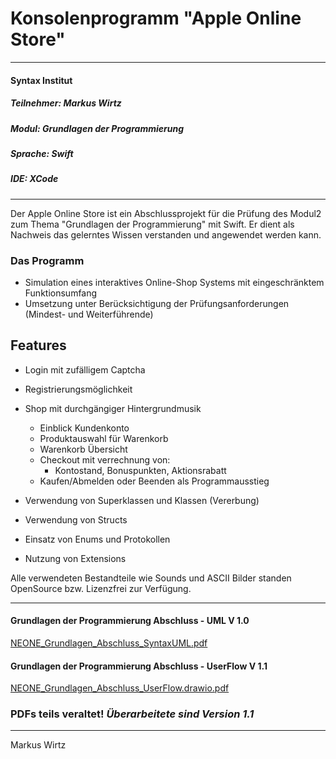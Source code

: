 # Konsolenprogramm "Apple Online Store"


---
#### Syntax Institut
##### Teilnehmer: Markus Wirtz
##### Modul: Grundlagen der Programmierung
##### Sprache: Swift
##### IDE: XCode
###
---
Der Apple Online Store ist ein Abschlussprojekt für die Prüfung des Modul2 zum 
Thema "Grundlagen der Programmierung" mit Swift. Er dient als Nachweis das gelerntes 
Wissen verstanden und angewendet werden kann.

### Das Programm
- Simulation eines interaktives Online-Shop Systems mit eingeschränktem Funktionsumfang
- Umsetzung unter Berücksichtigung der Prüfungsanforderungen (Mindest- und Weiterführende)

## Features
- Login mit zufälligem Captcha
- Registrierungsmöglichkeit 
- Shop mit durchgängiger Hintergrundmusik
  - Einblick Kundenkonto
  - Produktauswahl für Warenkorb
  - Warenkorb Übersicht
  - Checkout mit verrechnung von:
    - Kontostand, Bonuspunkten, Aktionsrabatt
  - Kaufen/Abmelden oder Beenden als Programmausstieg

- Verwendung von Superklassen und Klassen (Vererbung)
- Verwendung von Structs
- Einsatz von Enums und Protokollen
- Nutzung von Extensions
  
Alle verwendeten Bestandteile wie Sounds und ASCII Bilder
standen OpenSource bzw. Lizenzfrei zur Verfügung.

---
#### Grundlagen der Programmierung Abschluss - UML V 1.0
[NEONE_Grundlagen_Abschluss_SyntaxUML.pdf](https://github.com/user-attachments/files/16581531/NEONE_Grundlagen_Abschluss_SyntaxUML.pdf)
  
#### Grundlagen der Programmierung Abschluss - UserFlow V 1.1
[NEONE_Grundlagen_Abschluss_UserFlow.drawio.pdf](https://github.com/user-attachments/files/16664716/NEONE_Grundlagen_Abschluss_UserFlow.drawio.pdf)


### PDFs teils veraltet! _Überarbeitete sind Version 1.1_
---
Markus Wirtz
